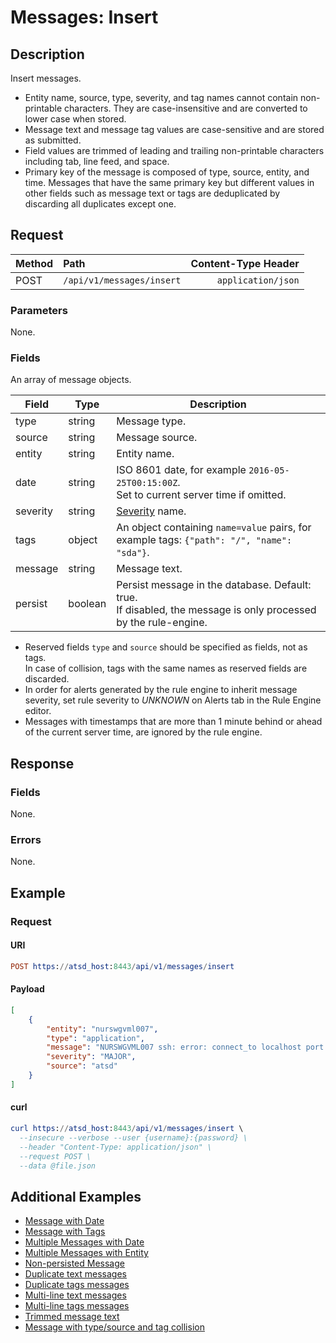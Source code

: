# Messages: Insert

## Description

Insert messages.

* Entity name, source, type, severity, and tag names cannot contain non-printable characters. They are case-insensitive and are converted to lower case when stored.
* Message text and message tag values are case-sensitive and are stored as submitted.
* Field values are trimmed of leading and trailing non-printable characters including tab, line feed, and space.  
* Primary key of the message is composed of type, source, entity, and time. Messages that have the same primary key but different values in other fields such as message text or tags are deduplicated by discarding all duplicates except one.

## Request

| **Method** | **Path** | **Content-Type Header**|
|:---|:---|---:|
| POST | `/api/v1/messages/insert` | `application/json` |

### Parameters

None.

### Fields

An array of message objects.

| **Field** | **Type** | **Description** |
|---|---|---|
| type | string | Message type. |
| source | string | Message source. |
| entity | string | Entity name. |
| date | string | ISO 8601 date, for example `2016-05-25T00:15:00Z`.<br>Set to current server time if omitted. |
| severity | string | [Severity](../severity.md) name. |
| tags | object | An object containing `name=value` pairs, for example tags: `{"path": "/", "name": "sda"}`. | 
| message | string | Message text. |
| persist | boolean | Persist message in the database. Default: true. <br>If disabled, the message is only processed by the rule-engine. |

* Reserved fields `type` and `source` should be specified as fields, not as tags. <br>In case of collision, tags with the same names as reserved fields are discarded.
* In order for alerts generated by the rule engine to inherit message severity, set rule severity to _UNKNOWN_ on Alerts tab in the Rule Engine editor.
* Messages with timestamps that are more than 1 minute behind or ahead of the current server time, are ignored by the rule engine.

## Response

### Fields

None.

### Errors

None.

## Example

### Request

#### URI

```elm
POST https://atsd_host:8443/api/v1/messages/insert
```

#### Payload

```json
[
    {
        "entity": "nurswgvml007",
        "type": "application",
        "message": "NURSWGVML007 ssh: error: connect_to localhost port 8881: failed.",
        "severity": "MAJOR",
        "source": "atsd"
    }
]
```

#### curl
```elm
curl https://atsd_host:8443/api/v1/messages/insert \
  --insecure --verbose --user {username}:{password} \
  --header "Content-Type: application/json" \
  --request POST \
  --data @file.json
```

## Additional Examples
* [Message with Date](examples/insert/messages-insert-messages-with-date.md)
* [Message with Tags](examples/insert/messages-insert-messages-with-tags.md)
* [Multiple Messages with Date](examples/insert/messages-insert-multiple-messages-for-date.md)
* [Multiple Messages with Entity](examples/insert/messages-insert-multiple-messages-for-entity.md)
* [Non-persisted Message](examples/insert/messages-insert-non-persisted-messages.md)
* [Duplicate text messages](examples/insert/messages-insert-discarded-duplicate-text-messages.md)
* [Duplicate tags messages](examples/insert/messages-insert-discarded-duplicate-tags-messages.md)
* [Multi-line text messages](examples/insert/messages-insert-multi-line-message-text.md)
* [Multi-line tags messages](examples/insert/messages-insert-multi-line-message-tags.md)
* [Trimmed message text](examples/insert/messages-insert-trimmed-message-text.md)
* [Message with type/source and tag collision](examples/insert/messages-insert-type-source-and-tag-collision.md)



